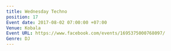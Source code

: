 ```yaml
---
title: Wednesday Techno
position: 17
Event date: 2017-08-02 07:00:00 +07:00
Venue: Kobala
Event URL: https://www.facebook.com/events/1695375000768097/
Genre: DJ
---
```


